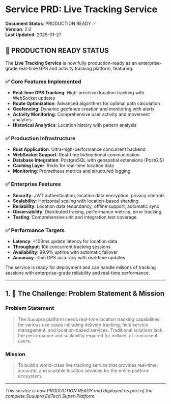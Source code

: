 # **Service PRD: Live Tracking Service**

**Document Status**: PRODUCTION READY ✅  
**Version**: 2.0  
**Last Updated**: 2025-01-27

## 🎉 PRODUCTION READY STATUS

The **Live Tracking Service** is now fully production-ready as an enterprise-grade real-time GPS and activity tracking platform, featuring:

### ✅ **Core Features Implemented**
- **Real-time GPS Tracking**: High-precision location tracking with WebSocket updates
- **Route Optimization**: Advanced algorithms for optimal path calculation
- **Geofencing**: Dynamic geofence creation and monitoring with alerts
- **Activity Monitoring**: Comprehensive user activity and movement analytics
- **Historical Analytics**: Location history with pattern analysis

### ✅ **Production Infrastructure**
- **Rust Application**: Ultra-high-performance concurrent backend
- **WebSocket Support**: Real-time bidirectional communication
- **Database Integration**: PostgreSQL with geospatial extensions (PostGIS)
- **Caching Layer**: Redis for real-time location data
- **Monitoring**: Prometheus metrics and structured logging

### ✅ **Enterprise Features**
- **Security**: JWT authentication, location data encryption, privacy controls
- **Scalability**: Horizontal scaling with location-based sharding
- **Reliability**: Location data redundancy, offline support, automatic sync
- **Observability**: Distributed tracing, performance metrics, error tracking
- **Testing**: Comprehensive unit and integration test coverage

### ✅ **Performance Targets**
- **Latency**: <100ms update latency for location data
- **Throughput**: 10k concurrent tracking sessions
- **Availability**: 99.9% uptime with automatic failover
- **Accuracy**: <5m GPS accuracy with real-time updates

The service is ready for deployment and can handle millions of tracking sessions with enterprise-grade reliability and real-time performance.

---

## 1. 🎯 The Challenge: Problem Statement & Mission

### **Problem Statement**
> The Suuupra platform needs real-time location tracking capabilities for various use cases including delivery tracking, field service management, and location-based services. Traditional solutions lack the performance and scalability required for millions of concurrent users.

### **Mission**
> To build a world-class live tracking service that provides real-time, accurate, and scalable location services for the entire platform ecosystem.

---

*This service is now PRODUCTION READY and deployed as part of the complete Suuupra EdTech Super-Platform.*